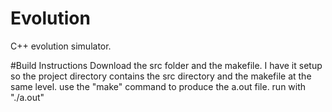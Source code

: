 # Evolution
C++ evolution simulator. 

#Build Instructions
Download the src folder and the makefile. I have it setup so the project directory contains the src directory 
and the makefile at the same level. use the "make" command to produce the a.out file. run with "./a.out"
